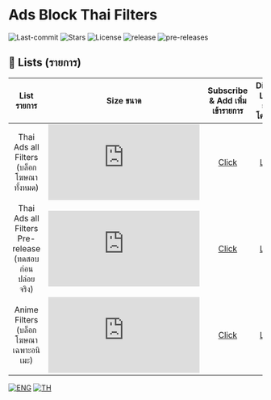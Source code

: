 # Ads Block Thai Filters
![Last-commit](https://img.shields.io/github/last-commit/F1rstStr0ke/AdBlock-Thai-Filters?style=flat-square)
![Stars](https://img.shields.io/github/stars/F1rstStr0ke/AdBlock-Thai-Filters?style=flat-square)
![License](https://img.shields.io/github/license/F1rstStr0ke/AdBlock-Thai-Filters?style=flat-square)
![release](https://img.shields.io/github/v/release/F1rstStr0ke/AdBlock-Thai-Filters?style=flat-square)
![pre-releases](https://img.shields.io/github/v/release/F1rstStr0ke/AdBlock-Thai-Filters?include_prereleases&label=pre-releases&style=flat-square)

## :page_facing_up: Lists (รายการ)
List รายการ | Size ขนาด | Subscribe & Add เพิ่มเข้ารายการ | Direct Link ลิงก์โดยตรง | Releases
|:---------:|:-------:|:-------:|:--------:|:---------:|
Thai Ads all Filters (บล็อกโฆษณาทั้งหมด) | ![][Filter_Size_all] | [Click][Filter_Subscribe_all] | [Link][Direct_all] | ![][tag_all]
Thai Ads all Filters Pre-release (ทดสอบก่อนปล่อยจริง) | ![][Filter Size_Prerelease] | [Click][Filter_Subscribe_Prerelease] | [Link][Direct_Prerelease] | ![][Tag_Prerelease]
Anime Filters (บล็อกโฆษณาเฉพาะอนิเมะ) | ![][Filter_Size_Anime] | [Click][Filter_Subscribe_Anime] | [Link][Direct_Anime] |

[Filter_Subscribe_all]: https://subscribe.adblockplus.org/?location=https://raw.githubusercontent.com/F1rstStr0ke/adblock-thai-filters/master/filters.txt&title=AdsBlockThaiFilters
[Direct_all]: https://raw.githubusercontent.com/F1rstStr0ke/AdBlock-Thai-Filters/master/filters.txt
[Filter_Size_all]: https://img.shields.io/github/size/F1rstStr0ke/AdBlock-Thai-Filters/filters.txt?style=flat-square
[Tag_all]: https://img.shields.io/github/v/release/F1rstStr0ke/AdBlock-Thai-Filters?label=&style=for-the-badge

[Filter_Subscribe_Anime]: https://subscribe.adblockplus.org/?location=https://raw.githubusercontent.com/F1rstStr0ke/adblock-thai-filters/master/anime.txt&title=AdsBlockThaiAnimeFilters
[Direct_Anime]: https://raw.githubusercontent.com/F1rstStr0ke/AdBlock-Thai-Filters/master/anime.txt
[Filter_Size_Anime]: https://img.shields.io/github/size/F1rstStr0ke/AdBlock-Thai-Filters/anime.txt?style=flat-square
[Tag_Anime]: https://img.shields.io/github/v/tag/F1rstStr0ke/AdBlock-Thai-Filters?label=%20Patch&style=for-the-badge

[Filter_Subscribe_Prerelease]: https://subscribe.adblockplus.org/?location=https://raw.githubusercontent.com/F1rstStr0ke/adblock-thai-filters/master/filters-pre-release.txt&title=AdsBlockThaiAnimeFilters
[Direct_Prerelease]: https://raw.githubusercontent.com/F1rstStr0ke/AdBlock-Thai-Filters/master/filters-pre-release.txt
[Filter Size_Prerelease]: https://img.shields.io/github/size/F1rstStr0ke/AdBlock-Thai-Filters/filters-pre-release.txt?style=flat-square
[Tag_Prerelease]: https://img.shields.io/github/v/release/F1rstStr0ke/AdBlock-Thai-Filters?include_prereleases&label=&style=for-the-badge

[![ENG](https://img.shields.io/badge/language-ENG-blue?style=flat-square)](https://github.com/F1rstStr0ke/AdBlock-Thai-Filters/wiki/Filters-%5BENG%5D)
[![TH](https://img.shields.io/badge/language-TH-red?style=flat-square)](https://github.com/F1rstStr0ke/AdBlock-Thai-Filters/wiki/Filters-%5BTH%5D)
